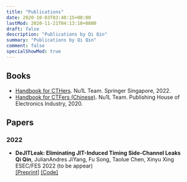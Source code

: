 ```yaml
---
title: "Publications"
date: 2020-10-03T03:40:15+08:00
lastMod: 2020-11-21T04:13:10+0800
draft: false
description: "Publications by Qi Qin"
summary: "Publications by Qi Qin"
comment: false
specialShowMod: true
---
```


## Books

- [Handbook for CTHers](https://link.springer.com/book/10.1007/978-981-19-0336-6). Nu1L Team. Springer Singapore, 2022.
- [Handbook for CTFers (Chinese)](https://book.nu1l.com/). Nu1L Team. Publishing House of Electronics Industry, 2020.



## Papers

### 2022

- **DeJITLeak: Eliminating JIT-Induced Timing Side-Channel Leaks** <br>
    **Qi Qin**, JulianAndres JiYang, Fu Song, Taolue Chen, Xinyu Xing<br>
    ESEC/FES 2022 (to be appear)<br>
    [[Preprint]](https://arxiv.org/abs/2202.13134) [[Code]](https://github.com/dejitleak)